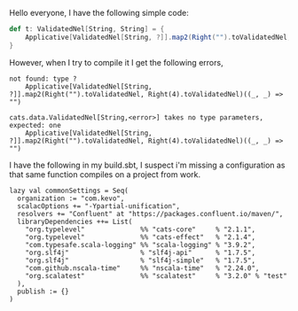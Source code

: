 Hello everyone, I have the following simple code: 

```scala
def t: ValidatedNel[String, String] = {
    Applicative[ValidatedNel[String, ?]].map2(Right("").toValidatedNel, Right(4).toValidatedNel)((_, _) => "")
}
```
However, when I try to compile it I get the following errors,
```
not found: type ?
    Applicative[ValidatedNel[String, ?]].map2(Right("").toValidatedNel, Right(4).toValidatedNel)((_, _) => "")

cats.data.ValidatedNel[String,<error>] takes no type parameters, expected: one
    Applicative[ValidatedNel[String, ?]].map2(Right("").toValidatedNel, Right(4).toValidatedNel)((_, _) => "")
```
I have the following in my build.sbt, I suspect i'm missing a configuration as that same function compiles on a project from work.
```
lazy val commonSettings = Seq(
  organization := "com.kevo",
  scalacOptions += "-Ypartial-unification",
  resolvers += "Confluent" at "https://packages.confluent.io/maven/",
  libraryDependencies ++= List(
    "org.typelevel"              %% "cats-core"     % "2.1.1",
    "org.typelevel"              %% "cats-effect"   % "2.1.4",
    "com.typesafe.scala-logging" %% "scala-logging" % "3.9.2",
    "org.slf4j"                  % "slf4j-api"      % "1.7.5",
    "org.slf4j"                  % "slf4j-simple"   % "1.7.5",
    "com.github.nscala-time"     %% "nscala-time"   % "2.24.0",
    "org.scalatest"              %% "scalatest"     % "3.2.0" % "test"
  ),
  publish := {}
)
```